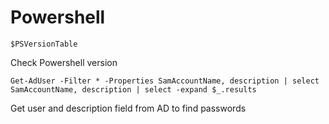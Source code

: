 # Powershell

```$PSVersionTable```

Check Powershell version

``` Get-AdUser -Filter * -Properties SamAccountName, description | select SamAccountName, description | select -expand $_.results ```

Get user and description field from AD to find passwords
